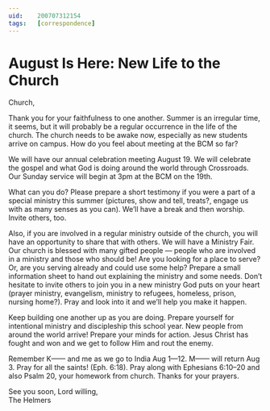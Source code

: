 ```yaml
---
uid:	200707312154
tags:	[correspondence]
---
```

  
# August Is Here: New Life to the Church

Church,

Thank you for your faithfulness to one another. Summer is an irregular time, it seems, but it will probably be a regular occurrence in the life of the church. The church needs to be awake now, especially as new students arrive on campus. How do you feel about meeting at the BCM so far?

We will have our annual celebration meeting August 19. We will celebrate the gospel and what God is doing around the world through Crossroads. Our Sunday service will begin at 3pm at the BCM on the 19th.

What can you do? Please prepare a short testimony if you were a part of a special ministry this summer (pictures, show and tell, treats?, engage us with as many senses as you can). We’ll have a break and then worship. Invite others, too.

Also, if you are involved in a regular ministry outside of the church, you will have an opportunity to share that with others. We will have a Ministry Fair. Our church is blessed with many gifted people — people who are involved in a ministry and those who should be! Are you looking for a place to serve? Or, are you serving already and could use some help? Prepare a small information sheet to hand out explaining the ministry and some needs. Don’t hesitate to invite others to join you in a new ministry God puts on your heart (prayer ministry, evangelism, ministry to refugees, homeless, prison, nursing home?). Pray and look into it and we’ll help you make it happen.

Keep building one another up as you are doing. Prepare yourself for intentional ministry and discipleship this school year. New people from around the world arrive! Prepare your minds for action. Jesus Christ has fought and won and we get to follow Him and rout the enemy.

Remember K—— and me as we go to India Aug 1—12. M—— will return Aug 3. Pray for all the saints! (Eph. 6:18). Pray along with Ephesians 6:10–20 and also Psalm 20, your homework from church. Thanks for your prayers.

See you soon, Lord willing,  
The Helmers
